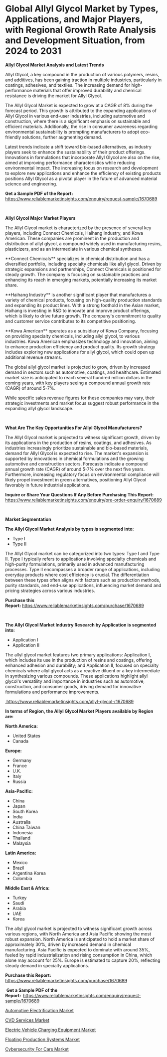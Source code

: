 <p><h1>Global Allyl Glycol Market by Types, Applications, and Major Players, with Regional Growth Rate Analysis and Development Situation, from 2024 to 2031</h1></p><p><strong>Allyl Glycol Market Analysis and Latest Trends</strong></p>
<p><p>Allyl Glycol, a key compound in the production of various polymers, resins, and additives, has been gaining traction in multiple industries, particularly in coatings, adhesives, and textiles. The increasing demand for high-performance materials that offer improved durability and chemical resistance is driving the market for Allyl Glycol.</p><p>The Allyl Glycol Market is expected to grow at a CAGR of 8% during the forecast period. This growth is attributed to the expanding applications of Allyl Glycol in various end-user industries, including automotive and construction, where there is a significant emphasis on sustainable and efficient materials. Additionally, the rise in consumer awareness regarding environmental sustainability is prompting manufacturers to adopt eco-friendly solutions, further augmenting demand.</p><p>Latest trends indicate a shift toward bio-based alternatives, as industry players seek to enhance the sustainability of their product offerings. Innovations in formulations that incorporate Allyl Glycol are also on the rise, aimed at improving performance characteristics while reducing environmental impact. The increasing focus on research and development to explore new applications and enhance the efficiency of existing products positions Allyl Glycol as a pivotal player in the future of advanced material science and engineering.</p></p>
<p><strong>Get a Sample PDF of the Report:&nbsp;</strong> <a href="https://www.reliablemarketinsights.com/enquiry/request-sample/1670689?utm_campaign=1951&utm_medium=2&utm_source=Github&utm_content=ia&utm_term=20122024&utm_id=allyl-glycol">https://www.reliablemarketinsights.com/enquiry/request-sample/1670689</a></p>
<p>&nbsp;</p>
<p><strong>Allyl Glycol Major Market Players</strong></p>
<p><p>The Allyl Glycol market is characterized by the presence of several key players, including Connect Chemicals, Haihang Industry, and Kowa American. These companies are prominent in the production and distribution of allyl glycol, a compound widely used in manufacturing resins, plasticizers, and as an intermediate in various chemical syntheses.</p><p>**Connect Chemicals** specializes in chemical distribution and has a diversified portfolio, including specialty chemicals like allyl glycol. Driven by strategic expansions and partnerships, Connect Chemicals is positioned for steady growth. The company is focusing on sustainable practices and enhancing its reach in emerging markets, potentially increasing its market share.</p><p>**Haihang Industry** is another significant player that manufactures a variety of chemical products, focusing on high-quality production standards and expanding its product lines. With a strong foothold in the Asian market, Haihang is investing in R&D to innovate and improve product offerings, which is likely to drive future growth. The company's commitment to quality and customer service contributes to its competitive positioning.</p><p>**Kowa American** operates as a subsidiary of Kowa Company, focusing on providing specialty chemicals, including allyl glycol, to various industries. Kowa American emphasizes technology and innovation, aiming to enhance production efficiency and product quality. Its growth strategy includes exploring new applications for allyl glycol, which could open up additional revenue streams.</p><p>The global allyl glycol market is projected to grow, driven by increased demand in sectors such as automotive, coatings, and healthcare. Estimated market size is anticipated to reach several hundred million dollars in the coming years, with key players seeing a compound annual growth rate (CAGR) of around 5-7%.</p><p>While specific sales revenue figures for these companies may vary, their strategic investments and market focus suggest robust performance in the expanding allyl glycol landscape.</p></p>
<p>&nbsp;</p>
<p><strong>What Are The Key Opportunities For Allyl Glycol Manufacturers?</strong></p>
<p><p>The Allyl Glycol market is projected to witness significant growth, driven by its applications in the production of resins, coatings, and adhesives. As industries increasingly prioritize sustainable and bio-based materials, demand for Allyl Glycol is expected to rise. The market's expansion is supported by innovations in chemical formulations and the growing automotive and construction sectors. Forecasts indicate a compound annual growth rate (CAGR) of around 5-7% over the next five years. Furthermore, increasing regulatory focus on environmental compliance will likely propel investment in green alternatives, positioning Allyl Glycol favorably in future industrial applications.</p></p>
<p><strong>Inquire or Share Your Questions If Any Before Purchasing This Report:</strong> <a href="https://www.reliablemarketinsights.com/enquiry/pre-order-enquiry/1670689?utm_campaign=1951&utm_medium=2&utm_source=Github&utm_content=ia&utm_term=20122024&utm_id=allyl-glycol">https://www.reliablemarketinsights.com/enquiry/pre-order-enquiry/1670689</a></p>
<p>&nbsp;</p>
<p><strong>Market Segmentation</strong></p>
<p><strong>The Allyl Glycol Market Analysis by types is segmented into:</strong></p>
<p><ul><li>Type I</li><li>Type II</li></ul></p>
<p><p>The Allyl Glycol market can be categorized into two types: Type I and Type II. Type I typically refers to applications involving specialty chemicals and high-purity formulations, primarily used in advanced manufacturing processes. Type II encompasses a broader range of applications, including everyday products where cost efficiency is crucial. The differentiation between these types often aligns with factors such as production methods, purity standards, and end-use applications, influencing market demand and pricing strategies across various industries.</p></p>
<p><strong>Purchase this Report:&nbsp;</strong><a href="https://www.reliablemarketinsights.com/purchase/1670689?utm_campaign=1951&utm_medium=2&utm_source=Github&utm_content=ia&utm_term=20122024&utm_id=allyl-glycol">https://www.reliablemarketinsights.com/purchase/1670689</a></p>
<p>&nbsp;</p>
<p><strong>The Allyl Glycol Market Industry Research by Application is segmented into:</strong></p>
<p><ul><li>Application I</li><li>Application II</li></ul></p>
<p><p>The allyl glycol market features two primary applications: Application I, which includes its use in the production of resins and coatings, offering enhanced adhesion and durability; and Application II, focused on specialty chemicals where allyl glycol acts as a reactive diluent or a key intermediate in synthesizing various compounds. These applications highlight allyl glycol's versatility and importance in industries such as automotive, construction, and consumer goods, driving demand for innovative formulations and performance improvements.</p></p>
<p><a href="https://www.reliablemarketinsights.com/allyl-glycol-r1670689?utm_campaign=1951&utm_medium=2&utm_source=Github&utm_content=ia&utm_term=20122024&utm_id=allyl-glycol">&nbsp;https://www.reliablemarketinsights.com/allyl-glycol-r1670689</a></p>
<p><strong>In terms of Region, the Allyl Glycol Market Players available by Region are:</strong></p>
<p>
    <p> <strong> North America: </strong>
        <ul>
            <li>United States</li>
            <li>Canada</li>
        </ul>
        </p> 
    <p> <strong> Europe: </strong>
        <ul>
            <li>Germany</li>
            <li>France</li>
            <li>U.K.</li>
            <li>Italy</li>
            <li>Russia</li>
        </ul>
        </p> 
    <p> <strong> Asia-Pacific: </strong>
        <ul>
            <li>China</li>
            <li>Japan</li>
            <li>South Korea</li>
            <li>India</li>
            <li>Australia</li>
            <li>China Taiwan</li>
            <li>Indonesia</li>
            <li>Thailand</li>
            <li>Malaysia</li>
        </ul>
        </p> 
    <p> <strong> Latin America: </strong>
        <ul>
            <li>Mexico</li>
            <li>Brazil</li>
            <li>Argentina Korea</li>
            <li>Colombia</li>
        </ul>
        </p> 
    <p> <strong> Middle East & Africa: </strong>
        <ul>
            <li>Turkey</li>
            <li>Saudi</li>
            <li>Arabia</li>
            <li>UAE</li>
            <li>Korea</li>
        </ul>
    </p>
    </p>
<p><p>The allyl glycol market is projected to witness significant growth across various regions, with North America and Asia Pacific showing the most robust expansion. North America is anticipated to hold a market share of approximately 30%, driven by increased demand in chemical manufacturing. Asia Pacific is expected to dominate with around 35%, fueled by rapid industrialization and rising consumption in China, which alone may account for 25%. Europe is estimated to capture 20%, reflecting steady demand in specialty applications.</p></p>
<p><strong>Purchase this Report: </strong><a href="https://www.reliablemarketinsights.com/purchase/1670689?utm_campaign=1951&utm_medium=2&utm_source=Github&utm_content=ia&utm_term=20122024&utm_id=allyl-glycol">https://www.reliablemarketinsights.com/purchase/1670689</a></p>
<p>&nbsp;<strong>Get a Sample PDF of the Report:&nbsp;&nbsp;</strong><a href="https://www.reliablemarketinsights.com/enquiry/request-sample/1670689?utm_campaign=1951&utm_medium=2&utm_source=Github&utm_content=ia&utm_term=20122024&utm_id=allyl-glycol">https://www.reliablemarketinsights.com/enquiry/request-sample/1670689</a></p>
<p><strong></strong></p>
<p><p><a href="https://www.linkedin.com/pulse/automotive-electrification-market-growth-outlook-2024-2031-qpeye?utm_campaign=1951&utm_medium=2&utm_source=Github&utm_content=ia&utm_term=20122024&utm_id=allyl-glycol">Automotive Electrification Market</a></p><p><a href="https://www.linkedin.com/pulse/cvd-services-market-analysis-report-2024-2031-challenges-iqj6e?utm_campaign=1951&utm_medium=2&utm_source=Github&utm_content=ia&utm_term=20122024&utm_id=allyl-glycol">CVD Services Market</a></p><p><a href="https://www.linkedin.com/pulse/unveiling-market-trends-global-electric-vehicle-charging-hmbue?utm_campaign=1951&utm_medium=2&utm_source=Github&utm_content=ia&utm_term=20122024&utm_id=allyl-glycol">Electric Vehicle Charging Equipment Market</a></p><p><a href="https://www.linkedin.com/pulse/global-floating-production-systems-market-analysis-projected-ak7te?utm_campaign=1951&utm_medium=2&utm_source=Github&utm_content=ia&utm_term=20122024&utm_id=allyl-glycol">Floating Production Systems Market</a></p><p><a href="https://www.linkedin.com/pulse/cybersecurity-cars-market-report-mines-projected-cagr-81-providing-g4qfe?utm_campaign=1951&utm_medium=2&utm_source=Github&utm_content=ia&utm_term=20122024&utm_id=allyl-glycol">Cybersecurity For Cars Market</a></p></p>
